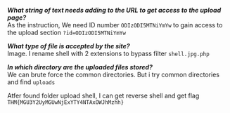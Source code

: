 ***What string of text needs adding to the URL to get access to the upload page?***  
As the instruction, We need ID number `ODIzODI5MTNiYmYw` to gain access to the upload section `?id=ODIzODI5MTNiYmYw`  

***What type of file is accepted by the site?***  
Image. I rename shell with 2 extensions to bypass filter `shell.jpg.php`     

***In which directory are the uploaded files stored?***  
We can brute force the common directories. But i try common directories and find `uploads`  

Atfer found folder upload shell, I can get reverse shell and get flag   
`THM{MGU3Y2UyMGUwNjExYTY4NTAxOWJhMzhh}`  
